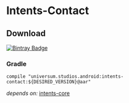 Intents-Contact
===============

## Download ##
[![Bintray Badge](https://api.bintray.com/packages/universum-studios/android/universum.studios.android%3Aintents/images/download.svg)](https://bintray.com/universum-studios/android/universum.studios.android%3Aintents/_latestVersion)

### Gradle ###

    compile "universum.studios.android:intents-contact:${DESIRED_VERSION}@aar"

_depends on:_
[intents-core](https://github.com/universum-studios/android_intents/tree/master/library-core)